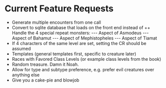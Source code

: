 Current Feature Requests
================
* Generate multiple encounters from one call
* Convert to sqlite database that loads on the front end instead of 
++ Handle the 4 special repeat monsters:
--- Aspect of Asmodeus
--- Aspect of Bahamut
--- Aspect of Mephistopheles
--- Aspect of Tiamat
* If 4 characters of the same level are set, setting the CR should be assumed
* Templates (general templates first, specific to creature later)
* Races with Favored Class Levels (or example class levels from the book)
* Random treasure. Damn it Noah.
* Allow for type and subtype preference, e.g. prefer evil creatures over anything else
* Give you a cake-pie and blowjob